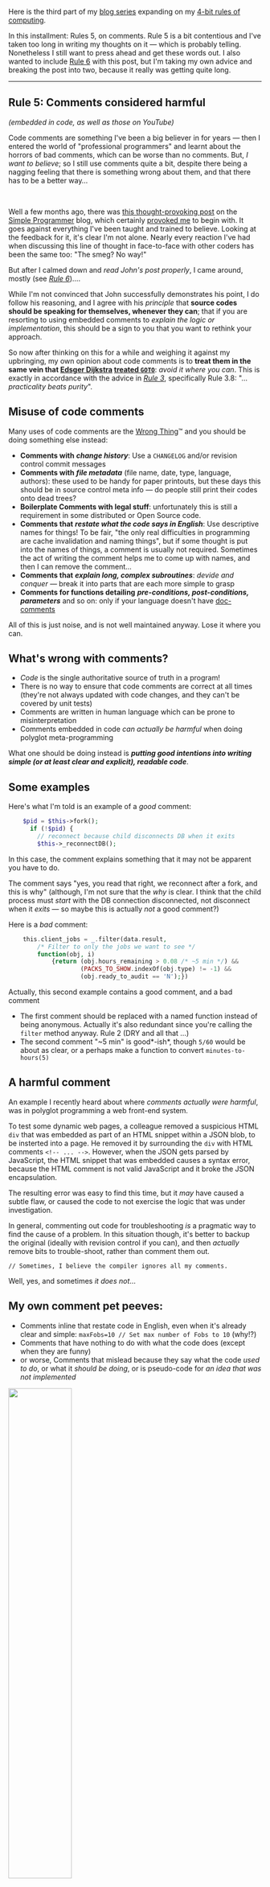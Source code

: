 <!-- 
.. title: 4-bit Rules of Computing, Part 2
.. slug: 4-bit-rules-of-computing-part-2
.. date: 2015-07-22 21:15 UTC+10:00 
.. tags: 4-bit-rules, tip, comments, literate
.. category: lore
.. link: 
.. description: Mike's 4-bit rules explained, part 2
.. type: text
--> 

Here is the third part of my [blog series](/tags/4-bit-rules.html) expanding on my
[4-bit rules of computing](/pg/4-bit-rules.html).

In this installment:  Rules 5, on comments.  Rule 5 is a bit contentious and I've taken too long in writing my thoughts on it &mdash; which is probably telling. Nonetheless I still want to press ahead and get these words out.  I also wanted to include [Rule 6](/blog/2018/4-bits-part3.html) with this post, but I'm taking my own advice and breaking the post into two, because it really was getting quite long.

<!-- TEASER_END -->

----

**Rule 5**: Comments considered harmful
----
*(embedded in code, as well as those on YouTube)*

Code comments are something I've been a big believer in for years &mdash;
then I entered the world of "professional programmers" and learnt about
the horrors of bad comments, which can be worse than no comments. But,
*I want to believe*; so I still use comments quite a bit, despite
there being a nagging feeling that there is something wrong about
them, and that there has to be a better way&hellip;

<br/>

Well a few months ago, there was
[this thought-provoking post](http://simpleprogrammer.com/2015/04/13/why-comments-are-stupid-a-real-example/)
on the [Simple Programmer](http://simpleprogrammer.com) blog, which
certainly [provoked me](https://xkcd.com/386/) to begin with.  It goes
against everything I've been taught and trained to believe.  Looking
at the feedback for it, it's clear I'm not alone.  Nearly every
reaction I've had when discussing this line of thought in face-to-face
with other coders has been the same too: "The smeg? No way!"

But after I calmed down and *read John's post properly*, I came
around, mostly (see *[Rule 6](/blog/2018/4-bits-part3.html)*)&hellip;.

While I'm not convinced that John successfully demonstrates his point,
I do follow his reasoning, and I agree with his *principle* that
**source codes should be speaking for themselves, whenever they can**;
that if you are resorting to using embedded comments to *explain the
logic or implementation*, this should be a sign to you that you want to
rethink your approach.

So now after thinking on this for a while and weighing it against my
upbringing, my own opinion about code comments is to **treat them in
the same vein that
[Edsger Dijkstra](http://en.wikipedia.org/wiki/Edsger_W._Dijkstra)
[treated `GOTO`](http://www.u.arizona.edu/~rubinson/copyright_violations/Go_To_Considered_Harmful.html)**:
*avoid it where you can*.  This is exactly in accordance with the advice
in *[Rule 3](/blog/4-bit-rules-of-computing-part-0)*, specifically
Rule 3.8: "&hellip;*practicality beats purity*".

Misuse of code comments
----

Many uses of code comments are the [Wrong
Thing](/jargon/html/W/Wrong-Thing.html)&trade; and you should be doing
something else instead:

* **Comments with** ***change history***: Use a `CHANGELOG` and/or revision control
  commit messages
* **Comments with** ***file metadata*** (file name, date, type, language,
  authors): these used to be handy for paper printouts, but these days
  this should be in source control meta info &mdash; do people still
  print their codes onto dead trees?
* **Boilerplate Comments with legal stuff**: unfortunately this is still a
  requirement in some distributed or Open Source code.
* **Comments that** ***restate what the code says in English***: Use descriptive names for things! To be fair, "the only real difficulties in programming are cache invalidation and naming things", but if some thought is put into the names of things, a comment is usually not required. Sometimes the act of writing the comment helps me to come up with names, and then I can remove the comment&hellip;
* **Comments that** ***explain long, complex subroutines***: *devide and conquer* &mdash; break it into parts that are each more simple to grasp
* **Comments for functions detailing** ***pre-conditions, post-conditions,
  parameters*** and so on: only if your language doesn't have [doc-comments](/blog/2018/4-bits-part3.html)

All of this is just noise, and is not well maintained anyway. Lose it
where you can.

What's wrong with comments?
----

* *Code* is the single authoritative source of truth in a program!
* There is no way to ensure that code comments are correct at all
  times (they're not always updated with code changes, and they can't
  be covered by unit tests)
* Comments are written in human language which can be prone to
  misinterpretation
* Comments embedded in code *can actually be harmful* when doing
  polyglot meta-programming

What one should be doing instead is ***putting good intentions into
writing simple (or at least clear and explicit), readable code***.

Some examples
----

Here's what I'm told is an example of a *good* comment:

```php
    $pid = $this->fork();
      if (!$pid) {
        // reconnect because child disconnects DB when it exits
        $this->_reconnectDB();
```

In this case, the comment explains something that it may not be
apparent you have to do.

The comment says "yes, you read that right, we reconnect after a fork,
and this is why" (although, I'm not sure that the *why* is clear. I
think that the child process must *start* with the DB connection
disconnected, not disconnect when it *exits* &mdash; so maybe this is actually *not* a good comment?)

Here is a *bad* comment:

```php
    this.client_jobs = _.filter(data.result,
        /* Filter to only the jobs we want to see */
        function(obj, i)
            {return (obj.hours_remaining > 0.08 /* ~5 min */) &&
                    (PACKS_TO_SHOW.indexOf(obj.type) != -1) &&
                    (obj.ready_to_audit == 'N');})
```
                                                
Actually, this second example contains a good comment, and a bad
comment

* The first comment should be replaced with a named function instead of being
  anonymous. Actually it's also redundant since you're calling the `filter`
  method anyway.  Rule 2 (DRY and all that &hellip;)
* The second comment "~5 min" is good*-ish*, though `5/60` would be about
as clear, or a perhaps make a function to convert `minutes-to-hours(5)`

A harmful comment
----

An example I recently heard about where *comments actually were harmful*, was in polyglot programming a web front-end system.

To test some dynamic web pages, a colleague removed a suspicious HTML `div` that was embedded as part of an HTML snippet within a JSON blob, to be insterted into a page. He removed it by surrounding the `div` with HTML comments `<!-- ... -->`.  However, when the JSON gets parsed by JavaScript, the HTML snippet that was embedded causes a syntax error, because the HTML comment is not valid JavaScript and it broke the JSON encapsulation.

The resulting error was easy to find this time, but it *may* have caused a subtle flaw, or caused the code to not exercise the logic that was under investigation.

In general, commenting out code for troubleshooting *is* a pragmatic way to find the cause of a problem. In this situation though, it's better to backup the original (ideally with revision control if you can), and then *actually* remove bits to trouble-shoot, rather than comment them out.

```
// Sometimes, I believe the compiler ignores all my comments.
```

Well, yes, and sometimes *it does not*&hellip;

My own comment pet peeves:
----

* Comments inline that restate code in English, even when it's already clear and  simple: `maxFobs=10 // Set max number of Fobs to 10` (why!?)
* Comments that have nothing to do with what the code does (except
  when they are funny)
* or worse, Comments that mislead because they say what the code *used
  to do*, or what it *should be doing*, or is pseudo-code for *an idea
  that was not implemented*

<a href="https://plus.google.com/116269726157614459607/posts/263et4zQMh3">
  <img src="/img/SoManyLies.jpg" width="50%" height="50%"/>
</a>

   Please don't do these things. At best, you're filling your code
   with noise, and doubling your maintenance debt (because you must
   now ensure that comments are still true after you change the code
   &mdash; see **Rule A**, and **Rule 2**).  At worst though, you're misleading
   readers, the equivalent of doing the old signpost vandalism prank.

Oh, and if you find yourself writing comments like this

```java
//MJL20150609 Increased size from 384, for ticket 23940129
int MaximumFobs = 512
```

Then you should feel naked running around without your source control
clothes on (but boy *do* I feel for you, if you have no source control
available &mdash; I've been there &hellip;)


The other hand
----

Now, **on the other hand, if you are unfortunate enough to be working in a
language that does not have [Doc-Comments](/blog/2018/4-bits-part3.html)**, or
**that is evil and esoteric** (like assembly, bash scripts, JCL, or Perl), or
**your problem is very hairy** (numerical analysis, or some complicated logic
that really deserves a [Literate
Programming](http://www.literateprogramming.com/) approach), well *then* I think
*you* ***should*** *be using comments* ***liberally***.

But keep [Rule 0](/pg/4-bit-rules-part-0) and Rule 2 in mind.

----

(anti-)Social Web comments
----

I've also mentioned *YouTube* for this Rule. That's because **I'm
beginning to doubt the value of "Web 2.0" as it appears in
You/Twit/Face comments**. They are a great opportunity for engaging
with your audience and to facilitate feedback, but they are more
likely a vector for personal attack and flamage. I'm lucky to have not
been much of a victim of flame wars, but now that the Internet is
mainstream, it's become a real concern, especially for women. Look at Reddit.com. Yuck, who would want to associate with such low life forms?

For some things, **it may be safest not to comment when you don't
agree with someone online**. I know, I know, civil liberties etc.,
**but** you have to pick your battles with online lusers at least as
much as you do with children under ten.  *Google+* has the Mute function,
so we can be cowards and run away by just Muting a bully and then
ignoring them.

Rule 5, (web 2.0) comments considered harmful:
----

Grown-ups (should) know these things:

 1. You can't argue online. It's just impossible &mdash; there's probably even a postgrad paper that proves it. Yes *Axel-F* **was** written and published before *Crazy Frog*, but you'll never win that argument in YouTube, even with proof, and it's not worth winning it anyway
 1. Negative comments based on someone's culture, beliefs, gender, ethnicity, locality, sexuality, disability or appearance just reveal you to be a bigot
 1. Positive comments on the same are pretty creepy and may be perceived as offensive or condescending by the recipient *or other readers* &mdash; even if your intentions were good &mdash; so be careful
 1. When in doubt, don't comment
 
If you're *criticising someone's creative effort* or just spouting *your opinion* which is at variance to theirs: **Naff off! &mdash; Don't be a Dick[head]&trade;**. Because:

 1. Your negative criticism won't make a difference or win you an argument. It'll only make you look like the sort of person who isn't much fun to be around or to work with &mdash; and things you post in the Internet stay forever, affecting your future employment and social prospects
 1. Even "constructive criticism" is very difficult to pull off without coming across as a condescending high-brow git. It *may* be appreciated in rare cases, but usually not unsolicited or in a public forum. If you *really* think your constructive criticism is of real value, then *write the person directly*, don't spout in their comment box or in a group chat
 1. If you have an *opinion*, then *write about it in your* **own** *blog*, not as a comment to someone else's social system post, or someone else's blog. **It's usually good to have a different opinion, and you should stand behind your opinion, if it has merit**. But standing behind it means *you* make the effort to write about it; *you* get it out and noticed; you *don't* just troll other people and their efforts.  A comment like "I feel your opinion here is wrong, and I've posted a follow-up on my blog: http://thoughtful-bunnies.blogspot.com/green-carrots-are-not-good" is much better than launching into a flame war at the end of someone's blog post, plus you'll likely get more people visiting your blog&hellip;
 
 Thanks if you read this far.
 


